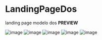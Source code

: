 # LandingPageDos
landing page modelo dos
**PREVIEW**

![image](https://github.com/Matybsas/LandingPageDos/assets/126203934/1f1b7328-feef-4238-9485-a9835c9b1b73)
![image](https://github.com/Matybsas/LandingPageDos/assets/126203934/7c46c56f-537f-48a1-8d5b-e30141163380)
![image](https://github.com/Matybsas/LandingPageDos/assets/126203934/b881891b-76c1-4a5b-b6c5-d2dae89f9bcf)
![image](https://github.com/Matybsas/LandingPageDos/assets/126203934/a445cd6d-068e-4cad-b209-160336a4ceb3)
![image](https://github.com/Matybsas/LandingPageDos/assets/126203934/66ee35cd-a2f2-464b-be00-a9349103a350)


